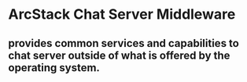 # ArcStack Chat Server Middleware
## provides common services and capabilities to chat server outside of what is offered by the operating system.